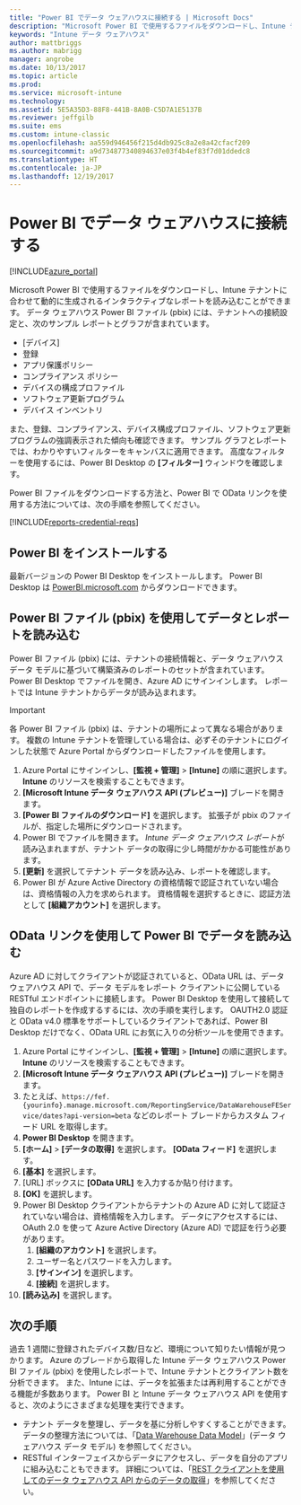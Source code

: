 ```yaml
---
title: "Power BI でデータ ウェアハウスに接続する | Microsoft Docs"
description: "Microsoft Power BI で使用するファイルをダウンロードし、Intune テナントに合わせて動的に生成されるインタラクティブなレポートを読み込むことができます。"
keywords: "Intune データ ウェアハウス"
author: mattbriggs
ms.author: mabrigg
manager: angrobe
ms.date: 10/13/2017
ms.topic: article
ms.prod: 
ms.service: microsoft-intune
ms.technology: 
ms.assetid: 5E5A35D3-88F8-441B-8A0B-C5D7A1E5137B
ms.reviewer: jeffgilb
ms.suite: ems
ms.custom: intune-classic
ms.openlocfilehash: aa559d946456f215d4db925c8a2e8a42cfacf209
ms.sourcegitcommit: a9d734877340894637e03f4b4ef83f7d01ddedc8
ms.translationtype: HT
ms.contentlocale: ja-JP
ms.lasthandoff: 12/19/2017
---
```

# <a name="connect-to-the-data-warehouse-with-power-bi"></a>Power BI でデータ ウェアハウスに接続する

[!INCLUDE[azure_portal](./includes/azure_portal.md)]

Microsoft Power BI で使用するファイルをダウンロードし、Intune テナントに合わせて動的に生成されるインタラクティブなレポートを読み込むことができます。 データ ウェアハウス Power BI ファイル (pbix) には、テナントへの接続設定と、次のサンプル レポートとグラフが含まれています。  

  -  [デバイス]
  -  登録
  -  アプリ保護ポリシー
  -  コンプライアンス ポリシー
  -  デバイスの構成プロファイル
  -  ソフトウェア更新プログラム
  -  デバイス インベントリ

また、登録、コンプライアンス、デバイス構成プロファイル、ソフトウェア更新プログラムの強調表示された傾向も確認できます。 サンプル グラフとレポートでは、わかりやすいフィルターをキャンバスに適用できます。 高度なフィルターを使用するには、Power BI Desktop の **[フィルター]** ウィンドウを確認します。

Power BI ファイルをダウンロードする方法と、Power BI で OData リンクを使用する方法については、次の手順を参照してください。

[!INCLUDE[reports-credential-reqs](./includes/reports-credential-reqs.md)]

## <a name="install-power-bi"></a>Power BI をインストールする

最新バージョンの Power BI Desktop をインストールします。 Power BI Desktop は [PowerBI.microsoft.com](https://powerbi.microsoft.com/en-us/desktop) からダウンロードできます。

## <a name="load-the-data-and-reports-using-the-power-bi-file-pbix"></a>Power BI ファイル (pbix) を使用してデータとレポートを読み込む

Power BI ファイル (pbix) には、テナントの接続情報と、データ ウェアハウス データ モデルに基づいて構築済みのレポートのセットが含まれています。 Power BI Desktop でファイルを開き、Azure AD にサインインします。 レポートでは Intune テナントからデータが読み込まれます。

> [!Important]  
> 各 Power BI ファイル (pbix) は、テナントの場所によって異なる場合があります。 複数の Intune テナントを管理している場合は、必ずそのテナントにログインした状態で Azure Portal からダウンロードしたファイルを使用します。  

1.  Azure Portal にサインインし、**[監視 + 管理]** > **[Intune]** の順に選択します。 **Intune** のリソースを検索することもできます。  
2.  **[Microsoft Intune データ ウェアハウス API (プレビュー)]** ブレードを開きます。
3.  **[Power BI ファイルのダウンロード]** を選択します。 拡張子が pbix のファイルが、指定した場所にダウンロードされます。
4.  Power BI でファイルを開きます。 *Intune データ ウェアハウス レポート*が読み込まれますが、テナント データの取得に少し時間がかかる可能性があります。
5.  **[更新]** を選択してテナント データを読み込み、レポートを確認します。
6.  Power BI が Azure Active Directory の資格情報で認証されていない場合は、資格情報の入力を求められます。 資格情報を選択するときに、認証方法として **[組織アカウント]** を選択します。

## <a name="load-the-data-in-power-bi-using-the-odata-link"></a>OData リンクを使用して Power BI でデータを読み込む

Azure AD に対してクライアントが認証されていると、OData URL は、データ ウェアハウス API で、データ モデルをレポート クライアントに公開している RESTful エンドポイントに接続します。 Power BI Desktop を使用して接続して独自のレポートを作成するするには、次の手順を実行します。 OAUTH2.0 認証と OData v4.0 標準をサポートしているクライアントであれば、Power BI Desktop だけでなく、OData URL にお気に入りの分析ツールを使用できます。

1.  Azure Portal にサインインし、**[監視 + 管理]** > **[Intune]** の順に選択します。 **Intune** のリソースを検索することもできます。  
2.  **[Microsoft Intune データ ウェアハウス API (プレビュー)]** ブレードを開きます。
3. たとえば、`https://fef.{yourinfo}.manage.microsoft.com/ReportingService/DataWarehouseFEService/dates?api-version=beta` などのレポート ブレードからカスタム フィード URL を取得します。
4. **Power BI Desktop** を開きます。
5. **[ホーム]** > **[データの取得]** を選択します。 **[OData フィード]** を選択します。
6. **[基本]** を選択します。
7. [URL] ボックスに **[OData URL]** を入力するか貼り付けます。
8. **[OK]** を選択します。
9. Power BI Desktop クライアントからテナントの Azure AD に対して認証されていない場合は、資格情報を入力します。 データにアクセスするには、OAuth 2.0 を使って Azure Active Directory (Azure AD) で認証を行う必要があります。  
    1.  **[組織のアカウント]** を選択します。  
    2.  ユーザー名とパスワードを入力します。  
    3.  **[サインイン]** を選択します。  
    4.  **[接続]** を選択します。  
10. **[読み込み]** を選択します。

## <a name="next-steps"></a>次の手順

過去 1 週間に登録されたデバイス数/日など、環境について知りたい情報が見つかります。 Azure のブレードから取得した Intune データ ウェアハウス Power BI ファイル (pbix) を使用したレポートで、Intune テナントとクライアント数を分析できます。 また、Intune には、データを拡張または再利用することができる機能が多数あります。 Power BI と Intune データ ウェアハウス API を使用すると、次のようにさまざまな処理を実行できます。

<!-- -  You can use Power BI Desktop to create additional report types with your data. For example, you could create a custom chart representing the ratio of device manufactures in your enterprise. For more information about creating custom reports with Power BI and the Intune Data Warehouse, see `BLOG POST ON POWER BI`. -->
 -  テナント データを整理し、データを基に分析しやすくすることができます。 データの整理方法については、「[Data Warehouse Data Model](reports-ref-data-model.md)」(データ ウェアハウス データ モデル) を参照してください。
 -  RESTful インターフェイスからデータにアクセスし、データを自分のアプリに組み込むこともできます。 詳細については、「[REST クライアントを使用してのデータ ウェアハウス API からのデータの取得](reports-proc-data-rest.md)」を参照してください。

